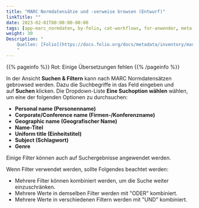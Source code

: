 ```yaml
---
title: "MARC Normdatensätze und -verweise browsen (Entwurf)"
linkTitle: ""
date: 2023-02-01T00:00:00-00:00
tags: [app-marc_normdaten, by-folio, cat-workflows, for-anwender, meta-entwurf]
weight: 30
Description: "
    Quellen: [Folio](https://docs.folio.org/docs/metadata/inventory/marcauthority/#browsing-authority-headings-and-references) & [GBV](https://info.gbv.de/pages/viewpage.action?pageId=854294547)
    "
---
```


{{% pageinfo %}}
Rot: Einige Übersetzungen fehlen
{{% /pageinfo %}}

In der Ansicht **Suchen & Filtern** kann nach MARC Normdatensätzen gebrowsed werden. Dazu die Suchbegriffe in das Feld eingeben und auf **Suchen** klicken. Die Dropdown-Liste **Eine Suchoption wählen** wählen, um eine der folgenden Optionen zu durchsuchen:

* **Personal name (Personenname)**
* **Corporate/Conference name (Firmen-/Konferenzname)**
* **Geographic name (Geografischer Name)**
* **Name-Titel**
* **Uniform title (Einheitstitel)**
* **Subject (Schlagwort)**
* **Genre**

Einige Filter können auch auf Suchergebnisse angewendet werden.

Wenn Filter verwendet werden, sollte Folgendes beachtet werden:

* Mehrere Filter können kombiniert werden, um die Suche weiter einzuschränken.
* Mehrere Werte in demselben Filter werden mit "ODER" kombiniert.
* Mehrere Werte in verschiedenen Filtern werden mit "UND" kombiniert.
